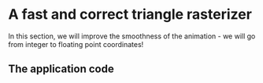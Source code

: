 # A fast and correct triangle rasterizer

In this section, we will improve the smoothness of the animation - we will go from integer to floating point coordinates!

## The application code

